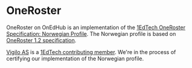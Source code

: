 # OneRoster

OneRoster on OnEdHub is an implementation of
the [1EdTech OneRoster Specification: Norwegian Profile](https://www.imsglobal.org/spec/or-nor/v1p0).
The Norwegian profile is based on [OneRoster 1.2 specification](https://www.imsglobal.org/spec/oneroster/v1p2/).

[Vigilo AS](https://vigilo.no) is a [1EdTech contributing member](https://site.imsglobal.org/certifications/vigilo-as).
We're in the process of certifying our implementation of the Norwegian profile.